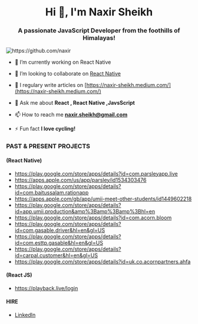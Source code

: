 <h1 align="center">Hi 👋, I'm Naxir Sheikh</h1>
<h3 align="center">A passionate JavaScript Developer from the foothills of Himalayas!</h3>
<p align="left"> <img src="https://komarev.com/ghpvc/?username=naxir" alt="https://github.com/naxir" /> </p>

- 🔭 I’m currently working on React Native

- 👯 I’m looking to collaborate on [React Native](https://github.com/react-native-community/)

- 📝 I regulary write articles on [https://naxir-sheikh.medium.com/](https://naxir-sheikh.medium.com/)

- 💬 Ask me about **React , React Native ,JavsScript**

- 📫 How to reach me **naxir.sheikh@gmail.com**

- ⚡ Fun fact **I love cycling!**

### PAST & PRESENT PROJECTS

#### (React Native)
- https://play.google.com/store/apps/details?id=com.parsleyapp.live
- https://apps.apple.com/us/app/parsley/id1534303476
- https://play.google.com/store/apps/details?id=com.baitussalam.rationapp 
- https://apps.apple.com/gb/app/umii-meet-other-students/id1449602218
- https://play.google.com/store/apps/details?id=app.umii.production&amp%3Bamp%3Bamp%3Bhl=en
- https://play.google.com/store/apps/details?id=com.acorn.bloom
- https://play.google.com/store/apps/details?id=com.gasable.driver&hl=en&gl=US
- https://play.google.com/store/apps/details?id=com.esttp.gasable&hl=en&gl=US
- https://play.google.com/store/apps/details?id=carpal.customer&hl=en&gl=US
- https://play.google.com/store/apps/details?id=uk.co.acornpartners.ahfa


#### (React JS)
- https://playback.live/login


#### HIRE
- [LinkedIn](https://www.linkedin.com/in/naxirsheikh/)
